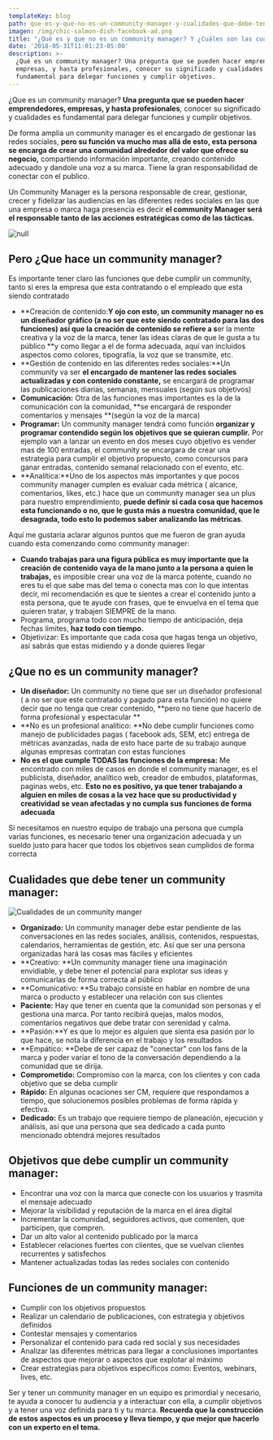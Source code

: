 ```yaml
---
templateKey: blog
path: que-es-y-que-no-es-un-community-manager-y-cualidades-que-debe-tener
imagen: /img/chic-salmon-dish-facebook-ad.png
title: "¿Qué es y que no es un community manager? Y ¿Cuáles son las cualidades que debe\_tener? "
date: '2018-05-31T11:01:23-05:00'
description: >-
  ¿Qué es un community manager? Una pregunta que se pueden hacer emprendedores,
  empresas, y hasta profesionales, conocer su significado y cualidades es
  fundamental para delegar funciones y cumplir objetivos.
---
```

¿Que es un community manager? **Una pregunta que se pueden hacer emprendedores, empresas, y hasta profesionales**, conocer su significado y cualidades es fundamental para delegar funciones y cumplir objetivos.

De forma amplia un community manager es el encargado de gestionar las redes sociales, **pero su función va mucho mas allá de esto, esta persona se encarga de crear una comunidad alrededor del valor que ofrece su negocio,** compartiendo información importante, creando contenido adecuado y dandole una voz a su marca. Tiene la gran responsabilidad de conectar con el publico.

Un Community Manager es la persona responsable de crear, gestionar, crecer y fidelizar las audiencias en las diferentes redes sociales en las que una empresa o marca haga presencia es decir **el community Manager será el responsable tanto de las acciones estratégicas como de las tácticas.**

![null](/img/chic-salmon-dish-facebook-ad.png)

## **Pero ¿Que hace un community manager?**

Es importante tener claro las funciones que debe cumplir un community, tanto si eres la empresa que esta contratando o el empleado que esta siendo contratado 

* **Creación de contenido:**Y ojo con esto, un community manager no es un diseñador gráfico (a no ser que este siendo contratado para las dos funciones) así que la creación de contenido se refiere a s**er la mente creativa y la voz de la marca, tener las ideas claras de que le gusta a tu público **y como llegar a el de forma adecuada, aquí van incluidos aspectos como colores, tipografía, la voz que se transmite, etc. 
* **Gestión de contenido en las diferentes redes sociales:**Un community va ser **el encargado de mantener las redes sociales actualizadas y con contenido constante,** se encargará de programar las publicaciones diarias, semanas, mensuales (según sus objetivos) 
* **Comunicación:** Otra de las funciones mas importantes es la de la comunicación con la comunidad, **se encargará de responder comentarios y mensajes **(según la voz de la marca) 
* **Programar:** Un community manager tendrá como función **organizar y programar contendido según los objetivos que se quieran cumplir.** Por ejemplo van a lanzar un evento en dos meses cuyo objetivo es vender mas de 100 entradas, el community se encargara de crear una estrategia para cumplir el objetivo propuesto, como concursos para ganar entradas, contenido semanal relacionado con el evento, etc. 
* **Analítica:**Uno de los aspectos más importantes y que pocos community manager cumplen es evaluar cada métrica ( alcance, comentarios, likes, etc.) hace que un community manager sea un plus para nuestro emprendimiento, **puede definir si cada cosa que hacemos esta funcionando o no, que le gusta más a nuestra comunidad, que le desagrada, todo esto lo podemos saber analizando las métricas**.

Aquí me gustaría aclarar algunos puntos que me fueron de gran ayuda cuando esta comenzando como community manager: 

* **Cuando trabajas para una figura pública es muy importante que la creación de contenido vaya de la mano junto a la persona a quien le trabajas,** es imposible crear una voz de la marca potente, cuando no eres tu el que sabe mas del tema o conecta mas con lo que intentas decir, mi recomendación es que te sientes a crear el contenido junto a esta persona, que te ayude con frases, que te envuelva en el tema que quieren tratar, y trabajen SIEMPRE de la mano. 
* Programa, programa todo con mucho tiempo de anticipación, deja fechas limites, **haz todo con tiempo.**
* Objetivizar: Es importante que cada cosa que hagas tenga un objetivo, asi sabrás que estas midiendo y a donde quieres llegar

## ¿Que no es un community manager?

* **Un diseñador:** Un community no tiene que ser un diseñador profesional ( a no ser que este contratado y pagado para esta función) no quiere decir que no tenga que crear contenido, **pero no tiene que hacerlo de forma profesional y espectacular **
* **No es un profesional analítico: **No debe cumplir funciones como manejo de publicidades pagas ( facebook ads, SEM, etc) entrega de métricas avanzadas, nada de esto hace parte de su trabajo aunque algunas empresas contratan con estas funciones
* **No es el que cumple TODAS las funciones de la empresa:** Me encontrado con miles de casos en donde el community manager, es el publicista, diseñador, analítico web, creador de embudos, plataformas, paginas webs, etc. **Esto no es positivo, ya que tener trabajando a alguien en miles de cosas a la vez hace que su productividad y creatividad se vean afectadas y no cumpla sus funciones de forma adecuada**

Si necesitamos en nuestro equipo de trabajo una persona que cumpla varias funciones, es necesario tener una organización adecuada y un sueldo justo para hacer que todos los objetivos sean cumplidos de forma correcta 

## Cualidades que debe tener un community manager: 

![Cualidades de un community manger](/img/1_arfdijcswzfhaqxgtzqqbw.png)

* **Organizado:** Un community manager debe estar pendiente de las conversaciones en las redes sociales, análisis, contenidos, respuestas, calendarios, herramientas de gestión, etc. Así que ser una persona organizadas hará las cosas mas fáciles y eficientes
* **Creativo: **Un community manager tiene una imaginación envidiable, y debe tener el potencial para explotar sus ideas y comunicarlas de forma correcta al público
* **Comunicativo: **Su trabajo consiste en hablar en nombre de una marca o producto y establecer una relación con sus clientes
* **Paciente:** Hay que tener en cuenta que la comunidad son personas y el gestiona una marca. Por tanto recibirá quejas, malos modos, comentarios negativos que debe tratar con serenidad y calma.
* **Pasión:**Y es que lo mejor es alguien que sienta esa pasión por lo que hace, se nota la diferencia en el trabajo y los resultados
* **Empático: **Debe de ser capaz de "conectar" con los fans de la marca y poder variar el tono de la conversación dependiendo a la comunidad que se dirija.
* **Comprometido:** Compromiso con la marca, con los clientes y con cada objetivo que se deba cumplir
* **Rápido:** En algunas ocaciones ser CM, requiere que respondamos a tiempo, que solucionemos posibles problemas de forma rápida y efectiva.
* **Dedicado:** Es un trabajo que requiere tiempo de planeación, ejecución y análisis, así que una persona que sea dedicado a cada punto mencionado obtendrá mejores resultados

## Objetivos que debe cumplir un community manager:

* Encontrar una voz con la marca que conecte con los usuarios y trasmita el mensaje adecuado
* Mejorar la visibilidad y reputación de la marca en el área digital 
* Incrementar la comunidad, seguidores activos, que comenten, que participen, que compren. 
* Dar un alto valor al contenido publicado por la marca
* Establecer relaciones fuertes con clientes, que se vuelvan clientes recurrentes y satisfechos
* Mantener actualizadas todas las redes sociales con contenido

## Funciones de un community manager:

* Cumplir con los objetivos propuestos
* Realizar un calendario de publicaciones, con estrategia y objetivos definidos
* Contestar mensajes y comentarios
* Personalizar el contenido para cada red social y sus necesidades
* Analizar las diferentes métricas para llegar a conclusiones importantes de aspectos que mejorar o aspectos que explotar al máximo 
* Crear estrategias para objetivos específicos como: Eventos, webinars, lives, etc. 

Ser y tener un community manager en un equipo es primordial y necesario, te ayuda a conocer tu audiencia y a interactuar con ella, a cumplir objetivos y a tener una voz definida para ti y tu marca. **Recuerda que la construcción de estos aspectos es un proceso y lleva tiempo, y que mejor que hacerlo con un experto en el tema.**
